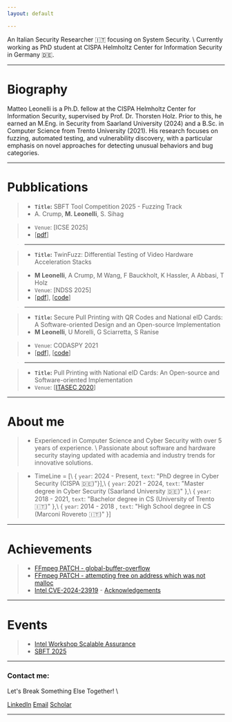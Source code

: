 ```yaml
---
layout: default

---
```


An Italian Security Researcher 🇮🇹 focusing on System Security. \\
Currently working as PhD student at CISPA Helmholtz Center for Information Security in Germany 🇩🇪.

---

# Biography
<!-- >--- -->

Matteo Leonelli is a Ph.D. fellow at the CISPA Helmholtz Center for Information Security, supervised by Prof. Dr. Thorsten Holz. 
Prior to this, he earned an M.Eng. in Security from Saarland University (2024) and a B.Sc. in Computer Science from Trento University (2021). 
His research focuses on fuzzing, automated testing, and vulnerability discovery, with a particular emphasis on novel approaches for detecting unusual behaviors and bug categories.
<!-- He has published several papers in top-tier journals and conferences, such as NDSS... -->

---

# Pubblications

<!-- >--- -->

>* **`Title`:** SBFT Tool Competition 2025 - Fuzzing Track
>* A. Crump, **M. Leonelli**, S. Sihag
<!-- >* `Description`: Measuring fuzzer performance by aggregate coverage measurement loses a significant amount of information regarding a fuzzer’s ability to explore a program. We introduced the concept of relcov, an asymmetric similarity metric based on the Tversky index, that allowed us to identify the the relative coverage-finding ability of one fuzzer in terms of another. Seeing that this metric uncovered far greater detail regarding the relationship between fuzzers, we designed a second metric, relscore, suitable for ranking a large number of fuzzers based on the novelty of the edges they discover and the reliability with which they do so. We used relscore as the basis for evaluating the rank of fuzzers during the SBFT’25 competition, and in this report provide a deeper analysis using relcov. -->
>* `Venue`: [ICSE 2025]
>* [[pdf](https://conf.researchr.org/details/icse-2025/sbft-2025-papers/20/SBFT-Tool-Competition-2025-Fuzzing-Track)]

>---

>* **`Title`:** TwinFuzz: Differential Testing of Video Hardware Acceleration Stacks 
<!-- >* `Description`: TwinFuzz is a differential fuzz-testing approach to identify vulnerabilities in hardware acceleration stacks. We use a software proxy to guide the fuzz testing of the hardware acceleration stack for video decoding. -->
>* **M Leonelli**, A Crump, M Wang, F Bauckholt, K Hassler, A Abbasi, T Holz
>* `Venue`: [NDSS 2025]
>* [[pdf](https://dx.doi.org/10.14722/ndss.2025.240526)], [[code](https://github.com/CISPA-SysSec/twinfuzz)]


>---

>* **`Title`:** Secure Pull Printing with QR Codes and National eID Cards: A Software-oriented Design and an Open-source Implementation 
>* **M Leonelli**, U Morelli, G Sciarretta, S Ranise
<!-- >* `Description`: We design a software-oriented pull printing infrastructure that supports a print release mechanism using QR codes and electronic IDentity cards as a second-factor authenticator. Our solution addresses the costs, as any medium-size organisation can adopt our open-source solution without additional devices or access badges.  -->
>* `Venue`: CODASPY 2021
>* [[pdf](https://dl.acm.org/doi/10.1145/3422337.3447847)], [[code](https://github.com/stfbk/pullprinting)]



>---

>* **`Title`:** Pull Printing with National eID Cards: An Open-source and Software-oriented Implementation  
>* `Venue`: [[ITASEC 2020](https://st.fbk.eu/news/2020/01/07/papers-accepted-at-itasec-2020/)]




---



# About me
>* Experienced in Computer Science and Cyber Security with over 5 years of experience. \\
Passionate about software and hardware security staying updated with academia and industry trends for innovative solutions.


>* TimeLine = [\\
>  { `year`: 2024 - Present, `text`: "PhD degree in Cyber Security (CISPA 🇩🇪)"}],\\
>  { `year`: 2021 - 2024,    `text`: "Master degree in Cyber Security (Saarland University 🇩🇪)" },\\
>  { `year`: 2018 - 2021,    `text`: "Bachelor degree in CS (University of Trento 🇮🇹)" },\\
>  { `year`: 2014 - 2018 ,   `text`: "High School degree in CS (Marconi Rovereto 🇮🇹)" }]

---

# Achievements

>* [FFmpeg PATCH - global-buffer-overflow](https://patchwork.ffmpeg.org/project/ffmpeg/patch/20231130122853.26758-1-michael@niedermayer.cc/) 
>* [FFmpeg PATCH - attempting free on address which was not malloc ](https://patchwork.ffmpeg.org/project/ffmpeg/patch/20240206212640.9193-1-jamrial@gmail.com/) 
>* [Intel CVE-2024-23919](https://cve.mitre.org/cgi-bin/cvename.cgi?name=CVE-2024-23919/) - [Acknowledgements](https://www.intel.com/content/www/us/en/security-center/advisory/intel-sa-01132.html)


---

# Events
>* [Intel Workshop Scalable Assurance](https://www.linkedin.com/pulse/busy-summer-academic-engagements-part-1-research-workshops-jason-fung-zoxic) 
>* [SBFT 2025](https://sbft25.github.io/organisation/) 


---

### Contact me: 

Let's Break Something Else Together! \\

[LinkedIn](https://www.linkedin.com/in/matteoleonelli/)
[Email](mailto:matteoleonelli99@gmail.com)
[Scholar](https://scholar.google.com/citations?user=3VYW2DwAAAAJ)

---